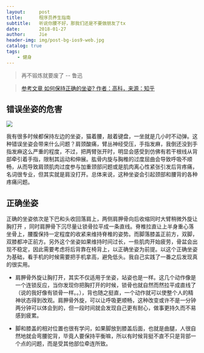 ```yaml
---
layout:     post
title:      程序员养生指南
subtitle:   听说你腰不好，那我们还是不要做朋友了tx
date:       2018-01-27
author:     Jie
header-img: img/post-bg-ios9-web.jpg
catalog: true
tags:
    - 健身
---
```


>再不锻炼就要废了
>                                                           -- 鲁迅


>[参考文章 如何保持正确的坐姿? 作者：高科，来源：知乎](https://www.zhihu.com/question/23238816/answer/24014856)


## 错误坐姿的危害

![](https://pic4.zhimg.com/80/58d95ef8cd760fbd31b85982f7e6791e_hd.jpg)

我有很多时候都保持左边的坐姿，猫着腰，敲着键盘，一坐就是几小时不动弹。这种错误坐姿会带来什么问题？肩颈酸痛，臂丛神经受压，手指发麻，我倒还没到手指发麻这么严重的程度，不过，把两臂张开时，明显会感受到仿佛有若干根线从背部牵引着手指，限制其运动和伸展。肱骨内旋与胸椎的过度屈曲会导致呼吸不顺畅，从而导致肩颈肌肉过度参与加重颈部问题或是肌肉离心性紧张引发后背疼痛，名词很专业，但其实就是肩没打开。总体来说，这种坐姿会引起颈部和腰背的各种疼痛问题。

## 正确坐姿

正确的坐姿依次是下巴和头收回落肩上，两侧肩胛骨向后收缩同时大臂稍微外旋让胸打开 ，同时肩胛骨下沉尽量让锁骨拉平成一条直线。脊椎拉直让上半身重心落坐骨上，腰腹保持一定程度的收紧来维持脊椎的姿势。而脚落膝盖正前方，双脚，双膝都冲正前方。另外这个坐姿如果维持时间过长，一些肌肉开始疲劳，骨盆会出现不稳定，因此需要考虑将后背靠在椅背上，以正确坐姿为前提。以这个正确坐姿为基础，看手机的时候需要把手机拿高，避免低头。我自己实践了一番之后发现真的很实用。

- 肩胛骨外旋让胸打开，其实不仅适用于坐姿，站姿也是一样。这几个动作像是一个连锁反应，当你发现你把胸打开的时候，锁骨也就自然而然拉平成直线了（说的我好像有锁骨一样。。），背也随之挺直，一个动作就可以使整个人的精神状态得到改观。肩胛骨外旋，可以让呼吸更顺畅，这种改变或许不是一分钟两分钟可以体会到的，但一段时间就会发现自己更有耐心，做事更持久而不易感到疲累。

- 脚和膝盖的相对位置也很有学问，如果脚放到膝盖后面，也就是曲腿，人很自然地就会弯腰驼背，毕竟人要保持平衡嘛，所以有时候背挺不直不只是背部一个点的问题，而是受其他部位牵连所致。


